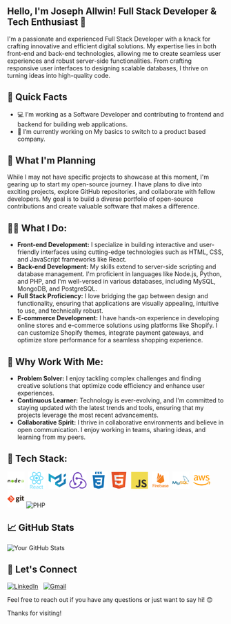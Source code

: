 
<!--
**josephallwin1996/josephallwin1996** is a ✨ _special_ ✨ repository because its `README.md` (this file) appears on your GitHub profile.

Here are some ideas to get you started:

- 🔭 I’m currently working on ...
- 🌱 I’m currently learning ...
- 👯 I’m looking to collaborate on ...
- 🤔 I’m looking for help with ...
- 💬 Ask me about ...
- 📫 How to reach me: ...
- 😄 Pronouns: ...
- ⚡ Fun fact: ...
-->

## Hello, I'm Joseph Allwin! Full Stack Developer & Tech Enthusiast 👋 

I'm a passionate and experienced Full Stack Developer with a knack for crafting innovative and efficient digital solutions. My expertise lies in both front-end and back-end technologies, allowing me to create seamless user experiences and robust server-side functionalities. From crafting responsive user interfaces to designing scalable databases, I thrive on turning ideas into high-quality code.

## 🚀 Quick Facts

- 💻 I’m working as a Software Developer and contributing to frontend and backend for building web applications.
- 🔭 I’m currently working on My basics to switch to a product based company.

## 🚀 What I'm Planning

While I may not have specific projects to showcase at this moment, I'm gearing up to start my open-source journey. 
I have plans to dive into exciting projects, explore GitHub repositories, and collaborate with fellow developers. 
My goal is to build a diverse portfolio of open-source contributions and create valuable software that makes a difference.


## 👨‍💻 What I Do:

- **Front-end Development:** I specialize in building interactive and user-friendly interfaces using cutting-edge technologies such as HTML, CSS, and JavaScript frameworks like React.
- **Back-end Development:** My skills extend to server-side scripting and database management. I'm proficient in languages like Node.js, Python, and PHP, and I'm well-versed in various databases, including MySQL, MongoDB, and PostgreSQL.
- **Full Stack Proficiency:** I love bridging the gap between design and functionality, ensuring that applications are visually appealing, intuitive to use, and technically robust.
- **E-commerce Development:** I have hands-on experience in developing online stores and e-commerce solutions using platforms like Shopify. I can customize Shopify themes, integrate payment gateways, and optimize store performance for a seamless shopping experience.

## 🌟 Why Work With Me:

- **Problem Solver:** I enjoy tackling complex challenges and finding creative solutions that optimize code efficiency and enhance user experiences.
- **Continuous Learner:** Technology is ever-evolving, and I'm committed to staying updated with the latest trends and tools, ensuring that my projects leverage the most recent advancements.
- **Collaborative Spirit:** I thrive in collaborative environments and believe in open communication. I enjoy working in teams, sharing ideas, and learning from my peers.

## 🔧 Tech Stack:
<div>
  <img src="https://github.com/devicons/devicon/blob/master/icons/nodejs/nodejs-original-wordmark.svg" title="NodeJS" alt="NodeJS" width="40" height="40"/>&nbsp;
  <img src="https://github.com/devicons/devicon/blob/master/icons/react/react-original-wordmark.svg" title="React" alt="React" width="40" height="40"/>&nbsp;
  <img src="https://github.com/devicons/devicon/blob/master/icons/materialui/materialui-original.svg" title="Material UI" alt="Material UI" width="40" height="40"/>&nbsp;
  <img src="https://github.com/devicons/devicon/blob/master/icons/redux/redux-original.svg" title="Redux" alt="Redux " width="40" height="40"/>&nbsp;
  <img src="https://github.com/devicons/devicon/blob/master/icons/css3/css3-plain-wordmark.svg"  title="CSS3" alt="CSS" width="40" height="40"/>&nbsp;
  <img src="https://github.com/devicons/devicon/blob/master/icons/html5/html5-original.svg" title="HTML5" alt="HTML" width="40" height="40"/>&nbsp;
  <img src="https://github.com/devicons/devicon/blob/master/icons/javascript/javascript-original.svg" title="JavaScript" alt="JavaScript" width="40" height="40"/>&nbsp;
  <img src="https://github.com/devicons/devicon/blob/master/icons/firebase/firebase-plain-wordmark.svg" title="Firebase" alt="Firebase" width="40" height="40"/>&nbsp;
  <img src="https://github.com/devicons/devicon/blob/master/icons/mysql/mysql-original-wordmark.svg" title="MySQL"  alt="MySQL" width="40" height="40"/>&nbsp;
  <img src="https://github.com/devicons/devicon/blob/master/icons/amazonwebservices/amazonwebservices-plain-wordmark.svg" title="AWS" alt="AWS" width="40" height="40"/>&nbsp;
  <img src="https://github.com/devicons/devicon/blob/master/icons/git/git-original-wordmark.svg" title="Git" **alt="Git" width="40" height="40"/>
  <img src="https://img.shields.io/badge/PHP-v7.4-blue" alt="PHP " width="40" height="40">
</div>


## 📈 GitHub Stats

![Your GitHub Stats](https://github-readme-stats.vercel.app/api?username=josephallwin1996&show_icons=true&count_private=true&hide=contribs,prs&theme=radical)

## 🤝 Let's Connect

<div align="left">
  <a href="https://www.linkedin.com/in/joseph-allwin1996" target="_blank"><img src="https://img.icons8.com/color/48/000000/linkedin.png" alt="LinkedIn" /></a>&nbsp;&nbsp;
  <a href="mailto:joseph.allwin1996@gmail.com" target="_blank"><img src="https://img.icons8.com/color/48/000000/gmail.png" alt="Gmail" /></a>
</div>

Feel free to reach out if you have any questions or just want to say hi! 😊

Thanks for visiting!

